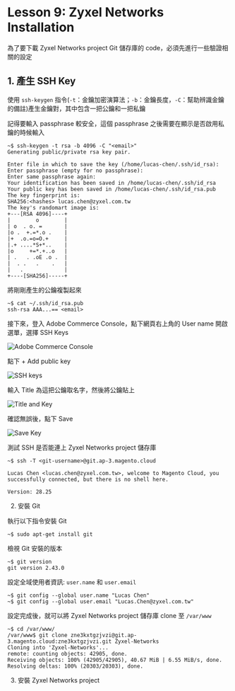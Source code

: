 # Lesson 9: Zyxel Networks Installation

為了要下載 Zyxel Networks project Git 儲存庫的 code，必須先進行一些驗證相關的設定

## 1. 產生 SSH Key

使用 `ssh-keygen` 指令(`-t`：金鑰加密演算法；`-b`：金鑰長度，`-C`：幫助辨識金鑰的備註)產生金鑰對，其中包含一把公鑰和一把私鑰

記得要輸入 passphrase 較安全，這個 passphrase 之後需要在顯示是否啟用私鑰的時候輸入

```
~$ ssh-keygen -t rsa -b 4096 -C "<email>"
Generating public/private rsa key pair.

Enter file in which to save the key (/home/lucas-chen/.ssh/id_rsa): Enter passphrase (empty for no passphrase): 
Enter same passphrase again: 
Your identification has been saved in /home/lucas-chen/.ssh/id_rsa
Your public key has been saved in /home/lucas-chen/.ssh/id_rsa.pub
The key fingerprint is:
SHA256:<hashes> lucas.chen@zyxel.com.tw
The key's randomart image is:
+---[RSA 4096]----+
|        o        |
| o  . o. =       |
|o .  +.=*.o .    |
|+  .o.=o=O.+     |
|.+ ....*S+*..    |
|o     +=*.+..o   |
| .   . .oE .o .  |
|  . .   .    .   |
|   .             |
+----[SHA256]-----+
```

將剛剛產生的公鑰複製起來

```
~$ cat ~/.ssh/id_rsa.pub
ssh-rsa AAA...== <email>
```

接下來，登入 Adobe Commerce Console，點下網頁右上角的 User name 開啟選單，選擇 SSH Keys

![Adobe Commerce Console](https://github.com/user-attachments/assets/ca871c48-fb35-4150-a88c-5e6efae5f9ee)

點下 + Add public key

![SSH keys](https://github.com/user-attachments/assets/aab11ade-5b25-41bb-acfa-03fff3f15471)

輸入 Title 為這把公鑰取名字，然後將公鑰貼上

![Title and Key](https://github.com/user-attachments/assets/83940b4f-0f92-4c08-a32a-63cc6ee91ed2)

確認無誤後，點下 Save

![Save Key](https://github.com/user-attachments/assets/98b41ed6-78c3-4922-8656-e16e6f9487a1)

測試 SSH 是否能連上 Zyxel Networks project 儲存庫

```
~$ ssh -T <git-username>@git.ap-3.magento.cloud

Lucas Chen <lucas.chen@zyxel.com.tw>, welcome to Magento Cloud, you successfully connected, but there is no shell here.

Version: 28.25
```

2. 安裝 Git

執行以下指令安裝 Git

```
~$ sudo apt-get install git
```

檢視 Git 安裝的版本

```
~$ git version
git version 2.43.0
```

設定全域使用者資訊: `user.name` 和 `user.email`

```
~$ git config --global user.name "Lucas Chen"
~$ git config --global user.email "Lucas.Chen@zyxel.com.tw"
```

設定完成後，就可以將 Zyxel Networks project 儲存庫 clone 至 `/var/www`

```
~$ cd /var/www/
/var/www$ git clone zne3kxtgzjvzi@git.ap-3.magento.cloud:zne3kxtgzjvzi.git Zyxel-Networks
Cloning into 'Zyxel-Networks'...
remote: counting objects: 42905, done.
Receiving objects: 100% (42905/42905), 40.67 MiB | 6.55 MiB/s, done.
Resolving deltas: 100% (20303/20303), done.
```

3. 安裝 Zyxel Networks project
